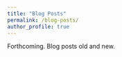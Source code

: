 ```yaml
---
title: "Blog Posts"
permalink: /blog-posts/
author_profile: true
---
```


Forthcoming. Blog posts old and new.

